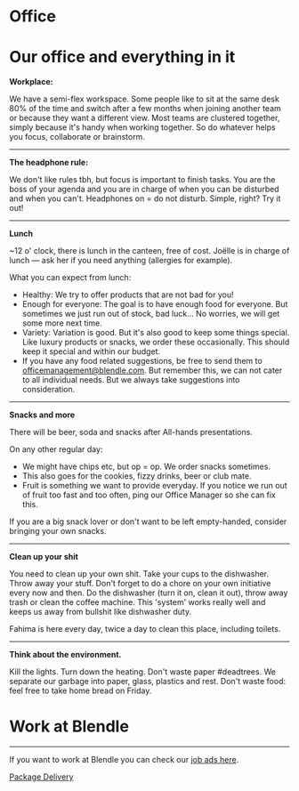 # Office

# Our office and everything in it

**Workplace:** 

We have a semi-flex workspace. Some people like to sit at the same desk 80% of the time and switch after a few months when joining another team or because they want a different view. Most teams are clustered together, simply because it's handy when working together. So do whatever helps you focus, collaborate or brainstorm.

---

**The headphone rule:** 

We don't like rules tbh, but focus is important to finish tasks. You are the boss of your agenda and you are in charge of when you can be disturbed and when you can't. Headphones on = do not disturb. Simple, right? Try it out!

---

**Lunch**

~12 o' clock, there is lunch in the canteen, free of cost. Joëlle is in charge of lunch — ask her if you need anything (allergies for example).

What you can expect from lunch:

- Healthy: We try to offer products that are not bad for you!
- Enough for everyone: The goal is to have enough food for everyone. But sometimes we just run out of stock, bad luck... No worries, we will get some more next time.
- Variety: Variation is good. But it's also good to keep some things special. Like luxury products or snacks, we order these occasionally. This should keep it special and within our budget.
- If you have any food related suggestions, be free to send them to officemanagement@blendle.com. But remember this, we can not cater to all individual needs. But we always take suggestions into consideration.

---

**Snacks and more**

There will be beer, soda and snacks after All-hands presentations. 

On any other regular day:

- We might have chips etc, but op = op. We order snacks sometimes.
- This also goes for the cookies, fizzy drinks, beer or club mate.
- Fruit is something we want to provide everyday. If you notice we run out of fruit too fast and too often, ping our Office Manager so she can fix this.

If you are a big snack lover or don't want to be left empty-handed, consider bringing your own snacks.

---

**Clean up your shit**

You need to clean up your own shit. Take your cups to the dishwasher. Throw away your stuff. Don't forget to do a chore on your own initiative every now and then. Do the dishwasher (turn it on, clean it out), throw away trash or clean the coffee machine. This 'system' works really well and keeps us away from bullshit like dishwasher duty.

Fahima is here every day, twice a day to clean this place, including toilets. 

---

**Think about the environment.**

Kill the lights. Turn down the heating. Don't waste paper #deadtrees. We separate our garbage into paper, glass, plastics and rest. Don't waste food: feel free to take home bread on Friday.

# Work at Blendle

---

If you want to work at Blendle you can check our [job ads here](https://blendle.homerun.co/). 

[Package Delivery](Package%20Delivery%20f700a1b34b1241cfad5ff063e6056a34.md)